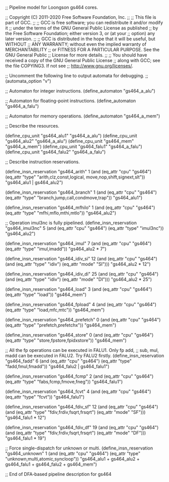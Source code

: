 ;; Pipeline model for Loongson gs464 cores.

;; Copyright (C) 2011-2020 Free Software Foundation, Inc.
;;
;; This file is part of GCC.
;;
;; GCC is free software; you can redistribute it and/or modify it
;; under the terms of the GNU General Public License as published
;; by the Free Software Foundation; either version 3, or (at your
;; option) any later version.
;;
;; GCC is distributed in the hope that it will be useful, but WITHOUT
;; ANY WARRANTY; without even the implied warranty of MERCHANTABILITY
;; or FITNESS FOR A PARTICULAR PURPOSE.  See the GNU General Public
;; License for more details.
;;
;; You should have received a copy of the GNU General Public License
;; along with GCC; see the file COPYING3.  If not see
;; <http://www.gnu.org/licenses/>.

;; Uncomment the following line to output automata for debugging.
;; (automata_option "v")

;; Automaton for integer instructions.
(define_automaton "gs464_a_alu")

;; Automaton for floating-point instructions.
(define_automaton "gs464_a_falu")

;; Automaton for memory operations.
(define_automaton "gs464_a_mem")

;; Describe the resources.

(define_cpu_unit "gs464_alu1" "gs464_a_alu")
(define_cpu_unit "gs464_alu2" "gs464_a_alu")
(define_cpu_unit "gs464_mem" "gs464_a_mem")
(define_cpu_unit "gs464_falu1" "gs464_a_falu")
(define_cpu_unit "gs464_falu2" "gs464_a_falu")

;; Describe instruction reservations.

(define_insn_reservation "gs464_arith" 1
  (and (eq_attr "cpu" "gs464")
       (eq_attr "type" "arith,clz,const,logical,
			move,nop,shift,signext,slt"))
  "gs464_alu1 | gs464_alu2")

(define_insn_reservation "gs464_branch" 1
  (and (eq_attr "cpu" "gs464")
       (eq_attr "type" "branch,jump,call,condmove,trap"))
  "gs464_alu1")

(define_insn_reservation "gs464_mfhilo" 1
  (and (eq_attr "cpu" "gs464")
       (eq_attr "type" "mfhi,mflo,mthi,mtlo"))
  "gs464_alu2")

;; Operation imul3nc is fully pipelined.
(define_insn_reservation "gs464_imul3nc" 5
  (and (eq_attr "cpu" "gs464")
       (eq_attr "type" "imul3nc"))
  "gs464_alu2")

(define_insn_reservation "gs464_imul" 7
  (and (eq_attr "cpu" "gs464")
       (eq_attr "type" "imul,imadd"))
  "gs464_alu2 * 7")

(define_insn_reservation "gs464_idiv_si" 12
  (and (eq_attr "cpu" "gs464")
       (and (eq_attr "type" "idiv")
	    (eq_attr "mode" "SI")))
  "gs464_alu2 * 12")

(define_insn_reservation "gs464_idiv_di" 25
  (and (eq_attr "cpu" "gs464")
       (and (eq_attr "type" "idiv")
	    (eq_attr "mode" "DI")))
  "gs464_alu2 * 25")

(define_insn_reservation "gs464_load" 3
  (and (eq_attr "cpu" "gs464")
       (eq_attr "type" "load"))
  "gs464_mem")

(define_insn_reservation "gs464_fpload" 4
  (and (eq_attr "cpu" "gs464")
       (eq_attr "type" "load,mfc,mtc"))
  "gs464_mem")

(define_insn_reservation "gs464_prefetch" 0
  (and (eq_attr "cpu" "gs464")
       (eq_attr "type" "prefetch,prefetchx"))
  "gs464_mem")

(define_insn_reservation "gs464_store" 0
  (and (eq_attr "cpu" "gs464")
       (eq_attr "type" "store,fpstore,fpidxstore"))
  "gs464_mem")

;; All the fp operations can be executed in FALU1.  Only fp add,
;; sub, mul, madd can be executed in FALU2.  Try FALU2 firstly.
(define_insn_reservation "gs464_fadd" 6
  (and (eq_attr "cpu" "gs464")
       (eq_attr "type" "fadd,fmul,fmadd"))
  "gs464_falu2 | gs464_falu1")

(define_insn_reservation "gs464_fcmp" 2
  (and (eq_attr "cpu" "gs464")
       (eq_attr "type" "fabs,fcmp,fmove,fneg"))
  "gs464_falu1")

(define_insn_reservation "gs464_fcvt" 4
  (and (eq_attr "cpu" "gs464")
       (eq_attr "type" "fcvt"))
  "gs464_falu1")

(define_insn_reservation "gs464_fdiv_sf" 12
  (and (eq_attr "cpu" "gs464")
       (and (eq_attr "type" "fdiv,frdiv,fsqrt,frsqrt")
	    (eq_attr "mode" "SF")))
  "gs464_falu1 * 12")

(define_insn_reservation "gs464_fdiv_df" 19
  (and (eq_attr "cpu" "gs464")
       (and (eq_attr "type" "fdiv,frdiv,fsqrt,frsqrt")
	    (eq_attr "mode" "DF")))
  "gs464_falu1 * 19")

;; Force single-dispatch for unknown or multi.
(define_insn_reservation "gs464_unknown" 1
  (and (eq_attr "cpu" "gs464")
       (eq_attr "type" "unknown,multi,atomic,syncloop"))
  "gs464_alu1 + gs464_alu2 + gs464_falu1 + gs464_falu2 + gs464_mem")

;; End of DFA-based pipeline description for gs464
